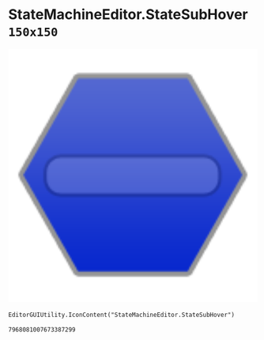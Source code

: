 # StateMachineEditor.StateSubHover `150x150`
<img src="/img/StateMachineEditor.StateSubHover.png" width=512 height=512>

``` CSharp
EditorGUIUtility.IconContent("StateMachineEditor.StateSubHover")
```
```
7968081007673387299
```
